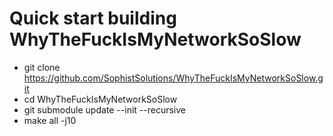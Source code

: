 # Quick start building WhyTheFuckIsMyNetworkSoSlow

- git clone https://github.com/SophistSolutions/WhyTheFuckIsMyNetworkSoSlow.git
- cd WhyTheFuckIsMyNetworkSoSlow
- git submodule update --init --recursive
- make all -j10
